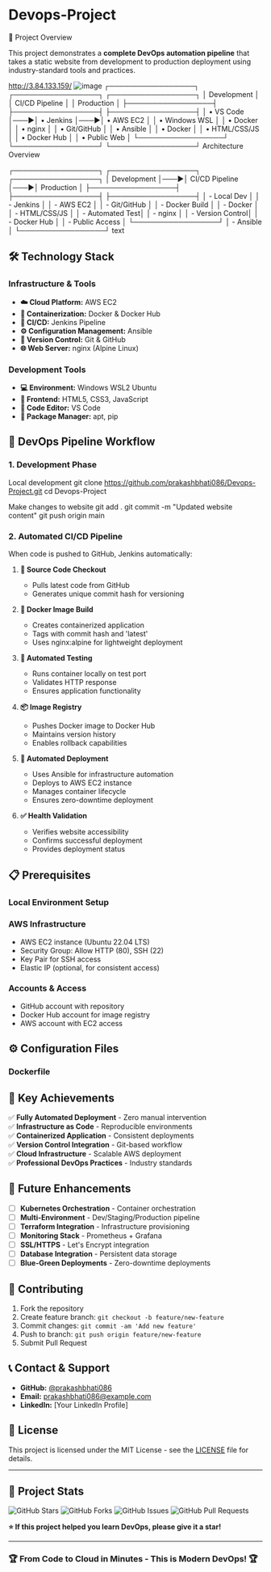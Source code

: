 # Devops-Project
🎯 Project Overview

This project demonstrates a **complete DevOps automation pipeline** that takes a static website from development to production deployment using industry-standard tools and practices.

http://3.84.133.159/
![image](https://github.com/user-attachments/assets/d97e5f8e-8e88-4aa7-ad1b-ace7e15e9613)
┌─────────────────┐    ┌─────────────────┐    ┌─────────────────┐
│   Development   │    │   CI/CD Pipeline │    │   Production    │
├─────────────────┤    ├─────────────────┤    ├─────────────────┤
│ • VS Code       │───▶│ • Jenkins       │───▶│ • AWS EC2       │
│ • Windows WSL   │    │ • Docker        │    │ • nginx         │
│ • Git/GitHub    │    │ • Ansible       │    │ • Docker        │
│ • HTML/CSS/JS   │    │ • Docker Hub    │    │ • Public Web    │
└─────────────────┘    └─────────────────┘    └─────────────────┘
Architecture Overview

┌─────────────────┐ ┌─────────────────┐ ┌─────────────────┐
│ Development │───▶│ CI/CD Pipeline │───▶│ Production │
├─────────────────┤ ├─────────────────┤ ├─────────────────┤
│ - Local Dev │ │ - Jenkins │ │ - AWS EC2 │
│ - Git/GitHub │ │ - Docker Build │ │ - Docker │
│ - HTML/CSS/JS │ │ - Automated Test│ │ - nginx │
│ - Version Control│ │ - Docker Hub │ │ - Public Access │
└─────────────────┘ │ - Ansible │ └─────────────────┘
text



## 🛠️ Technology Stack

### **Infrastructure & Tools**
- **☁️ Cloud Platform:** AWS EC2
- **🐳 Containerization:** Docker & Docker Hub
- **🔄 CI/CD:** Jenkins Pipeline
- **⚙️ Configuration Management:** Ansible
- **📁 Version Control:** Git & GitHub
- **🌐 Web Server:** nginx (Alpine Linux)

### **Development Tools**
- **💻 Environment:** Windows WSL2 Ubuntu
- **🎨 Frontend:** HTML5, CSS3, JavaScript
- **📝 Code Editor:** VS Code
- **🔧 Package Manager:** apt, pip

## 🚀 DevOps Pipeline Workflow

### **1. Development Phase**


Local development
git clone https://github.com/prakashbhati086/Devops-Project.git
cd Devops-Project

Make changes to website
git add .
git commit -m "Updated website content"
git push origin main




### **2. Automated CI/CD Pipeline**
When code is pushed to GitHub, Jenkins automatically:

1. **🔄 Source Code Checkout**
   - Pulls latest code from GitHub
   - Generates unique commit hash for versioning

2. **🐳 Docker Image Build**
   - Creates containerized application
   - Tags with commit hash and 'latest'
   - Uses nginx:alpine for lightweight deployment

3. **🧪 Automated Testing**
   - Runs container locally on test port
   - Validates HTTP response
   - Ensures application functionality

4. **📦 Image Registry**
   - Pushes Docker image to Docker Hub
   - Maintains version history
   - Enables rollback capabilities

5. **🚀 Automated Deployment**
   - Uses Ansible for infrastructure automation
   - Deploys to AWS EC2 instance
   - Manages container lifecycle
   - Ensures zero-downtime deployment

6. **✅ Health Validation**
   - Verifies website accessibility
   - Confirms successful deployment
   - Provides deployment status

## 📋 Prerequisites

### **Local Environment Setup**



### **AWS Infrastructure**
- AWS EC2 instance (Ubuntu 22.04 LTS)
- Security Group: Allow HTTP (80), SSH (22)
- Key Pair for SSH access
- Elastic IP (optional, for consistent access)

### **Accounts & Access**
- GitHub account with repository
- Docker Hub account for image registry
- AWS account with EC2 access

## ⚙️ Configuration Files

### **Dockerfile**




## 🎯 Key Achievements

✅ **Fully Automated Deployment** - Zero manual intervention  
✅ **Infrastructure as Code** - Reproducible environments  
✅ **Containerized Application** - Consistent deployments  
✅ **Version Control Integration** - Git-based workflow  
✅ **Cloud Infrastructure** - Scalable AWS deployment  
✅ **Professional DevOps Practices** - Industry standards  

## 🚀 Future Enhancements

- [ ] **Kubernetes Orchestration** - Container orchestration
- [ ] **Multi-Environment** - Dev/Staging/Production pipeline
- [ ] **Terraform Integration** - Infrastructure provisioning
- [ ] **Monitoring Stack** - Prometheus + Grafana
- [ ] **SSL/HTTPS** - Let's Encrypt integration
- [ ] **Database Integration** - Persistent data storage
- [ ] **Blue-Green Deployments** - Zero-downtime deployments

## 📝 Contributing

1. Fork the repository
2. Create feature branch: `git checkout -b feature/new-feature`
3. Commit changes: `git commit -am 'Add new feature'`
4. Push to branch: `git push origin feature/new-feature`
5. Submit Pull Request

## 📞 Contact & Support

- **GitHub:** [@prakashbhati086](https://github.com/prakashbhati086)
- **Email:** prakashbhati086@example.com
- **LinkedIn:** [Your LinkedIn Profile]

## 📄 License

This project is licensed under the MIT License - see the [LICENSE](LICENSE) file for details.

---

## 🎉 Project Stats

![GitHub Stars](https://img.shields.io/github/stars/prakashbhati086/Devops-Project)
![GitHub Forks](https://img.shields.io/github/forks/prakashbhati086/Devops-Project)
![GitHub Issues](https://img.shields.io/github/issues/prakashbhati086/Devops-Project)
![GitHub Pull Requests](https://img.shields.io/github/issues-pr/prakashbhati086/Devops-Project)

**⭐ If this project helped you learn DevOps, please give it a star!**

---

### 🏆 **From Code to Cloud in Minutes - This is Modern DevOps!** 🏆
